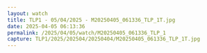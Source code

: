 ```yaml
---
layout: watch
title: TLP1 - 05/04/2025 - M20250405_061336_TLP_1T.jpg
date: 2025-04-05 06:13:36
permalink: /2025/04/05/watch/M20250405_061336_TLP_1
capture: TLP1/2025/202504/20250404/M20250405_061336_TLP_1T.jpg
---
```

